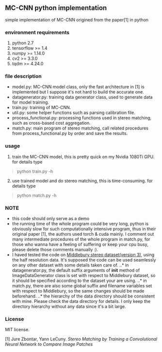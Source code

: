 ## MC-CNN python implementation
simple implementation of MC-CNN origined from the paper[1] in python

### environment requirements
1. python 2.7
2. tensorflow >= 1.4
3. numpy >= 1.14.0
4. cv2 >= 3.3.0
5. tqdm >= 4.24.0

### file description
- model.py: MC-CNN model class, only the fast architecture in [1] is implemented but I suppose it's not hard to build the accurate one.
- datagenerator.py: training data generator class, used to generate data for model training.
- train.py: training of MC-CNN.
- util.py: some helper functions such as parsing calibration file.
- process_functional.py: processing functions used in stereo matching, such as cross-based cost aggregation.
- match.py: main program of stereo matching, call related procedures from process_functional.py by order and save the results.

### usage
1. train the MC-CNN model, this is pretty quick on my Nvidia 1080Ti GPU.
for details type
> python train.py -h

2. use trained model and do stereo matching, this is time-consuming.
for details type
> python match.py -h

### NOTE
- this code should only serve as a demo
- the running time of the whole program could be very long, python is obviously slow for such computationally intensive program, thus in their original paper [1], the authors used torch & cuda mainly. I comment out many intermediate procedures of the whole program in match.py, for those who wanna have a feeling of suffering or keep your cpu busy, please delete those comments manually :).
- I haved tested the code on [Middlebury stereo dataset(version 3)](http://vision.middlebury.edu/stereo/submit3/), using the half resolution data. It's supposed the code can be used seamlessly on any other dataset with some details taken care of.
..* in datagenerator.py, the default suffix arguments of __init__ method of ImageDataGenerator class is set with respect to Middlebury dataset, so it should be specified according to the dataset your are using.
..* in match.py, there are also some global suffix and filename variables set with respect to Middlebury, so the same changes should be made beforehand.
..* the hierarchy of the data directory should be consistent with mine. Please check the data directory for details. I only keep the directory hierarchy without any data since it's a bit large.

### License
MIT license.

[1] Jure Zbontar, Yann LeCuny. *Stereo Matching by Training a Convolutional Neural Network to Compare Image Patches*
